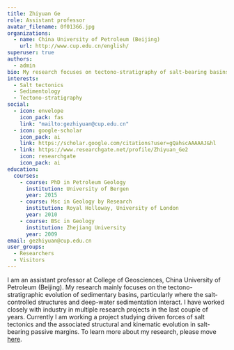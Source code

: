 ```yaml
---
title: Zhiyuan Ge
role: Assistant professor
avatar_filename: 0f01366.jpg
organizations:
  - name: China University of Petroleum (Beijing)
    url: http://www.cup.edu.cn/english/
superuser: true
authors:
  - admin
bio: My research focuses on tectono-stratigraphy of salt-bearing basins.
interests:
  - Salt tectonics
  - Sedimentology
  - Tectono-stratigraphy
social:
  - icon: envelope
    icon_pack: fas
    link: "mailto:gezhiyuan@cup.edu.cn"
  - icon: google-scholar
    icon_pack: ai
    link: https://scholar.google.com/citations?user=gQahscAAAAAJ&hl
  - link: https://www.researchgate.net/profile/Zhiyuan_Ge2
    icon: researchgate
    icon_pack: ai
education:
  courses:
    - course: PhD in Petroleum Geology
      institution: University of Bergen
      year: 2015
    - course: Msc in Geology by Research
      institution: Royal Holloway, University of London
      year: 2010
    - course: BSc in Geology
      institution: Zhejiang University
      year: 2009
email: gezhiyuan@cup.edu.cn
user_groups:
  - Researchers
  - Visitors
---
```

 I am an assistant professor at College of Geosciences, China University of Petroleum (Beijing). My research mainly focuses on the tectono-stratigraphic evolution of sedimentary basins, particularly where the salt-controlled structures and deep-water sedimentation interact. I have worked closely with industry in multiple research projects in the last couple of years.  Currently I am working a project studying driven forces of salt tectonics and the associated structural and kinematic evolution in salt-bearing passive margins. To learn more about my research, please move [here](https://geogezhiyuan.com/publications).